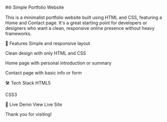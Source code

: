#🌐 Simple Portfolio Website

This is a minimalist portfolio website built using HTML and CSS, featuring a Home and Contact page. It's a great starting point for developers or designers who want a clean, responsive online presence without heavy frameworks.

🧩 Features
Simple and responsive layout

Clean design with only HTML and CSS

Home page with personal introduction or summary

Contact page with basic info or form

🛠 Tech Stack
HTML5

CSS3

🔗 Live Demo
View Live Site 

Thank you for visiting!


